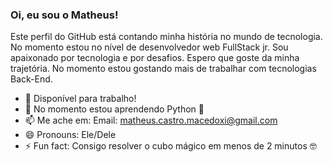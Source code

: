 ### Oi, eu sou o Matheus!

Este perfil do GitHub está contando minha história no mundo de tecnologia. No momento estou no nível de desenvolvedor web FullStack jr. Sou apaixonado por tecnologia e por desafios. Espero que goste da minha trajetória. No momento estou gostando mais de trabalhar com tecnologias Back-End.

- 🔭 Disponível para trabalho!
- 🌱 No momento estou aprendendo Python 🐍
- 📫 Me ache em: Email: matheus.castro.macedoxi@gmail.com
- 😄 Pronouns: Ele/Dele
- ⚡ Fun fact: Consigo resolver o cubo mágico em menos de 2 minutos 🤓


<!--

-->
